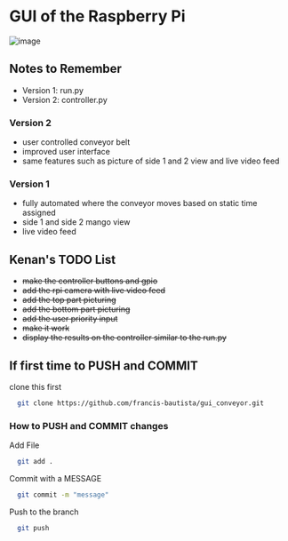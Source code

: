 # GUI of the Raspberry Pi
![image](https://github.com/user-attachments/assets/ac0ae203-a6ff-4c12-b10b-f4a35f3ea825)

## Notes to Remember
- Version 1: run.py
- Version 2: controller.py

### Version 2
- user controlled conveyor belt
- improved user interface
- same features such as picture of side 1 and 2 view and live video feed

### Version 1
- fully automated where the conveyor moves based on static time assigned
- side 1 and side 2 mango view
- live video feed



## Kenan's TODO List
- ~~make the controller buttons and gpio~~
- ~~add the rpi camera with live video feed~~
- ~~add the top part picturing~~
- ~~add the bottom part picturing~~
- ~~add the user priority input~~
- ~~make it work~~
- ~~display the results on the controller similar to the run.py~~

## If first time to PUSH and COMMIT
clone this first
```bash
  git clone https://github.com/francis-bautista/gui_conveyor.git
```
### How to PUSH and COMMIT changes 
Add File
```bash
  git add .
```
Commit with a MESSAGE
```bash
  git commit -m "message"
```
Push to the branch
```bash
  git push
```
